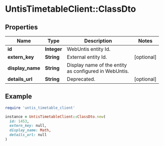 # UntisTimetableClient::ClassDto

## Properties

| Name | Type | Description | Notes |
| ---- | ---- | ----------- | ----- |
| **id** | **Integer** | WebUntis entity Id. |  |
| **extern_key** | **String** | External entity Id. | [optional] |
| **display_name** | **String** | Display name of the entity as configured in WebUntis. |  |
| **details_url** | **String** | Deprecated. | [optional] |

## Example

```ruby
require 'untis_timetable_client'

instance = UntisTimetableClient::ClassDto.new(
  id: 1453,
  extern_key: null,
  display_name: Math,
  details_url: null
)
```

